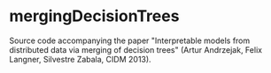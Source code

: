 # mergingDecisionTrees
Source code accompanying the paper "Interpretable models from distributed data via merging of decision trees" (Artur Andrzejak, Felix Langner, Silvestre Zabala, CIDM 2013).
